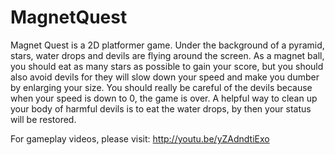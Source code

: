 MagnetQuest
===========
Magnet Quest is a 2D platformer game. Under the background of a pyramid, stars, water drops and devils are flying around the screen. As a magnet ball, you should eat as many stars as possible to gain your score, but you should also avoid devils for they will slow down your speed and make you dumber by enlarging your size. You should really be careful of the devils because when your speed is down to 0, the game is over. A helpful way to clean up your body of harmful devils is to eat the water drops, by then your status will be restored.

For gameplay videos, please visit: http://youtu.be/yZAdndtiExo
